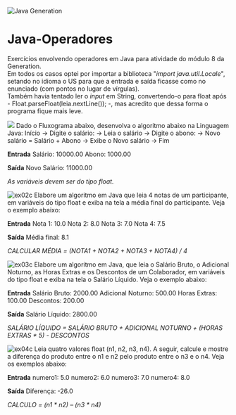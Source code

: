 ![Java Generation](https://github.com/BiaAkemi/Java-Sololearn-projects/assets/145511213/a144b02a-ca32-4924-b811-addeff84210a)

# Java-Operadores
Exercícios envolvendo operadores em Java para atividade do módulo 8 da Generation. <br>
Em todos os casos optei por importar a biblioteca "*import java.util.Locale*", setando no idioma o US para que a entrada e saída ficasse como no enunciado (com pontos no lugar de vírgulas).<br>
Também havia tentado ler o *input* em String, convertendo-o para float após - Float.parseFloat(leia.nextLine()); -, mas acredito que dessa forma o programa fique mais leve.

[<img src="https://github.com/BiaAkemi/Java-Sololearn-projects/assets/145511213/de65ccef-9571-4d87-a2a8-ce5d5c0ec456">](https://github.com/BiaAkemi/Java-Operadores/blob/main/SalarioAbono.java)
Dado o Fluxograma abaixo, desenvolva o algoritmo abaixo na Linguagem Java: 
Início -> Digite o salário: -> Leia o salário -> Digite o abono: -> Novo salário = Salário + Abono -> Exibe o Novo salário -> Fim

**Entrada**
Salário: 10000.00
Abono: 1000.00

**Saída**
Novo Salário: 11000.00

*As variáveis devem ser do tipo float.*

![ex02c](https://github.com/BiaAkemi/Java-Sololearn-projects/assets/145511213/e5e1b083-64e9-47da-96c2-ba9c2e35b9a3)
Elabore um algoritmo em Java que leia 4 notas de um participante, em variáveis do tipo float e exiba na tela a média final do participante. Veja o exemplo abaixo:

**Entrada**
Nota 1: 10.0
Nota 2: 8.0
Nota 3: 7.0
Nota 4: 7.5

**Saída**
Média final: 8.1

*CALCULAR MÉDIA = (NOTA1 + NOTA2 + NOTA3 + NOTA4) / 4*

![ex03c](https://github.com/BiaAkemi/Java-Sololearn-projects/assets/145511213/055a1391-1c3c-4be6-b389-75187c703b93)
Elabore um algoritmo em Java, que leia o Salário Bruto, o Adicional Noturno, as Horas Extras e os Descontos de um Colaborador, em variáveis do tipo float e exiba na tela o Salário Líquido. Veja o exemplo abaixo:

**Entrada**
Salário Bruto: 2000.00
Adicional Noturno: 500.00
Horas Extras: 100.00
Descontos: 200.00

**Saída**
Salário Líquido: 2800.00

*SALÁRIO LÍQUIDO = SALÁRIO BRUTO + ADICIONAL NOTURNO + (HORAS EXTRAS * 5) - DESCONTOS*

![ex04c](https://github.com/BiaAkemi/Java-Sololearn-projects/assets/145511213/90299d8e-18f9-4bba-bf59-a055759798da)
Leia quatro valores float (n1, n2, n3, n4). A seguir, calcule e mostre a diferença do produto entre o n1 e n2 pelo produto entre o n3 e o n4. Veja os exemplos abaixo:

**Entrada**
numero1: 5.0
numero2: 6.0
numero3: 7.0
numero4: 8.0

**Saída**
Diferença: -26.0

*CALCULO = (n1 * n2) – (n3 * n4)*

